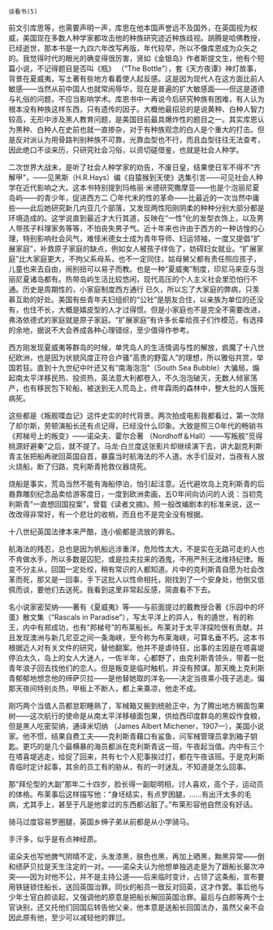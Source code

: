    谈看书(5) 

   前文引库思等，也需要声明一声，库思在他本国声誉远不及国外，在英国视为权威，美国现在多数人种学家都攻击他的种族研究迹近种族歧视。胡腾是哈佛教授，已经逝世，那本书是一九四六年改写再版，年代较早，所以不像库恩成为众矢之的。我觉得时代的眼光的确变得很厉害，贤如《金银岛》作者斯提文生，他有个短篇小说，不记得题目是否叫《瓶》 （“The Bottle”），套《天方夜谭》神灯故事，背景在夏威夷，写土著有些地方看着使人起反感。这是因为现代人在这方面比前人敏感——当然从前中国人也就常闹辱华，现在是普遍的扩大敏感面——但这是道德与礼俗的问题，不应当影响学术。库恩书中一再说今后研究种族有困难，有人认为根本没有种族这样东西，只有遗传的因子。大概他最招忌的是说黄种、白种人智力较高，无形中涉及黑人教育问题，是美国目前最具爆炸性的题目之一。其实库恩认为黑种、白种人在史前也就一直掺杂，对于有种族观念的白人是个重大的打击。但是反对派认为用骨路判别种族不可靠，光靠血型也不行，而且血型往往无法查考，因此绝口不谈来历，只研究社会习俗，以资切磋借鉴，也就是社会人种学。

   二次世界大战末，是听了社会人种学家的劝告，不废日皇，结果使日军不得不“齐解甲”，——见黑斯（H.R.Hays）编《自猿猴到天使》选集引言——可见社会人种学在近代影响之大。这本书特别提到玛格丽·米德研究撒摩亚——也是个泡丽尼夏岛屿——的青少年，促进西方二 〇年代末的性的革命——比最近的一次当然中庸些——此后她研究新几内亚几个部落，又发现两性阳刚阴柔的种种分别大部分都是环境造成的。这学说直到最近才大行其道，反映在“一性”化的发型衣饰上，以及男人带孩子料理家务等等，不怕丧失男子气。近十年来也许由于西方的一种访惶的心理，特别影响社会风气，难怪米德女士成为青年导师、妇运领袖，一度又提倡“扩展家庭”，补救原子家庭的缺点，例如女人被孩子绊佐了，妨碍妇女就业。“扩展家庭”比大家庭更大，不拘父系母系，也不一定同住，姑母舅父都有责任照应孩子，儿童也来去自由，闹别扭可以易子而教。也是一种“夏威夷”制度，印尼马来亚与泡丽尼夏诸岛都有。热带岛屿生活比较悠闲，现代高压的个人主义社会里恐怕行不通。历史是周期性的，小家庭制度西方通行 已久，所以忘了大家庭的弊病，只羡慕互助的好处。美国有些青年夫妇组织的“公社”是朋友合住，以亲族为单位的还没有，也住不长，大概是嬉皮型的人才过得惯。但是小家庭也不是完全不需要改进，弗洛依德式的家庭就是原子家庭。“扩展家庭”有许多长辈给孩子们作模范，有选择的余地，据说不大会养成各种心理错综，至少值得作参考。

   西方刚发现夏威夷等群岛的时候，单凭岛人的生活情调与性的解放，疯魔了十八世纪欧洲，也是因为状貌风度正符合卢骚“高贵的野蛮人”的理想，所以雅俗共赏，举国若狂。直到十九世纪中叶还又有“南海泡泡”（South Sea Bubble）大骗局，煽起南太平洋移民热、投资热，英法意大利都卷入，不久泡泡破灭，无数人倾家荡产，也有移民包下轮船，被送到无人荒岛上，终年霖雨的森林中，整大批的人饿死病死。

   这些都是《叛舰喋血记》这件史实的时代背景。两次拍成电影我都看过，第一次除了却尔斯，劳顿演船长还有点记得，已经没什么印象。大致是照三O年代的畅销书《邦梯号上的叛变》——诺朵夫、霍尔合著 （Nordhoff＆Hall）——写叛舰“觅得桃源好避秦”之后，就不提了。马龙·白兰度这张影片却继续演下去，讲大副克利斯青主张把船再驶回英国自首，暴露当时航海法的不人道。水手们反对，当夜有人放火烧船，断了归路，克利斯青抢救仪器烧死。

   烧船是事实，荒岛当然不能有海船停泊，怕引起注意。近代避坎岛上克利斯青的后裔靠雕刻纪念品卖给游客度日，一度到欧洲卖画，五O年间向访问的人说：当初克利斯青“一直想回国投案”，曾载《读者文摘》。照一般改编剧本的标准来说，这一改改得非常好，有一个悲壮的收梢，而且也不是完全没有根据。

   十八世纪英国法律本来严酷，连小偷都是流放的罪名。

   航海法的残忍，总也是因为帆船远涉重洋，危险性太大，不是实在无路可走的人也不肯做水手，所以多数是囚犯，或是拉夫拉来的酒鬼，不用严刑无法维持纪律。叛变不分主从，回国一定处绞，稍有常识的人都知道。片中的克利斯青自愿为社会改革而死，那又是一回事，手下这批人以性命相托，刚找到了一个安身处，他倒又低佩而谈，要他们去送死。我看到这里非常起反感，简直看不下去。

   名小说家密契纳——著有《夏威夷》等——与前面提过的戴教授合著《乐园中的坏蛋》散文集（“Rascals in Paradise”），写太平洋上的异人，有的遁世，有的称王，内中有郑成功，也有“邦梯号”的布莱船长。布莱对于太平洋探险很有贡献，并且发现澳洲与新几尼亚之间一条海峡，至今称为布莱海峡，可算名垂不朽。这本书根据近人对有关文件的研究，替他翻案。他并不是虐待狂，出事的主因是在塔喜堤停泊太久，岛上的女人大迷人，一佐半年，心都野了，由克利斯青领头，带着一批青年浪子回去找他们的恋人。但是叛变是临时触机，并没有预谋。那天晚上克利斯青郁郁地想念他的缔萨贝拉——是他替她取的洋名——决定当夜乘小筏子逃走。偏那天夜间特别炎热，甲板上不断人，都上来乘凉，他走不成。

   刚巧两个当值人员都怠职睡熟了，军械箱又搬到统舱正中，为了腾出地方搁面包果树——这次航行的使命是从南太平洋移植面包果，供给西印度群岛的黑奴作食粮，但是黑人吃密契纳，通译米切纳 （James Albert Michener，1907—），美国小说家。他不惯，结果自费工夫——克利斯青藉口有鲨鱼，问军械管理员拿到箱子钥匙。更巧的是几个最横暴的海员都派在克利斯青这一班，午夜起当值。内中有三个在塔喜堤逃走，给捉了回来，共有七个人犯事挨过打，都在午夜该班。于是克利斯青临时定计起事，其余的员工有的胁从，有的一时迷乱，不知道是怎么回事。

   那“拜伦型的大副”那年二十四岁，脸长得一副聪明相，讨人喜欢，高个子，运动员的体格。布莱事后这样描写他：“身坯结实，有点罗困腿，……有出汗太多的毛病，尤其手上，甚至于凡是他拿过的东西都沾脏了。”布莱形容他自然没有好话。

   骑马过度容易罗圈腿，英国乡绅子弟从前都是从小学骑马。

   手汗多，似乎是有点神经质。

   诺朵夫也写他脾气阴晴不定，头发漆黑，肤色也黑，再加上晒黑，黝黑异常——倒和绩萨贝拉是天生注定的一对。——诺朵夫认为他想单独逃走是为了跟船长屡次冲突——因为对他不公，并不是主持公道——后来临时变计，占领了这条船，宣布要用铁链锁住船长，送回英国治罪。同伙的船员一致反对回英，这才作罢。事后他与少年士官白颜谈起，又强调他的原意是把船长解回英国治罪。最后与白颜等两个士官诀别，还又托他们回国后转告他父亲，他本意是送船长回国法办，虽然父亲不会因此原有他，至少可以减轻他的罪愆。

